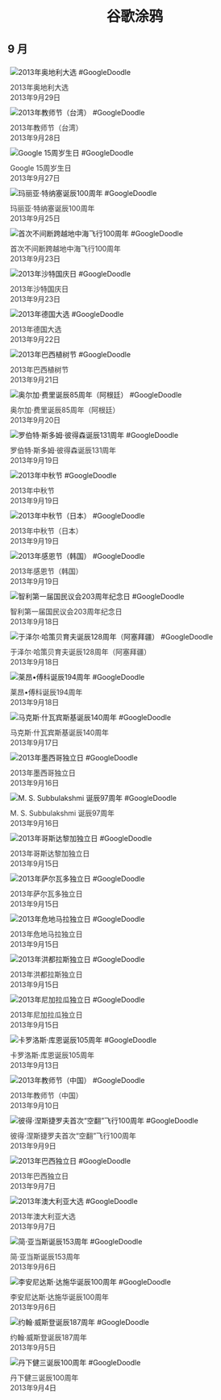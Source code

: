 
<h1 align="center"> 谷歌涂鸦 </h1>




## 9 月

<div class="image">


<img src="https://lh3.googleusercontent.com/H1q4ayv9CQu7cYefPFb_R9aFrBiH0IbbGyoXDqIH_pEylFCyR2ArCYa4zrcOBGNtOVvkwBkSoNJac9h7TDMnXY8sfFeH1CSKOOTRz7IH" alt="2013年奥地利大选 #GoogleDoodle" style="margin: 5px"/>
<div class="info" style="font-size: 14px; color:#333333; margin:5px"><div class="title">2013年奥地利大选</div><div class="date">2013年9月29日</div></div>

<img src="https://lh3.googleusercontent.com/VuLsdrjPiSAO0ndbvO2A3cnEavViUD3zEjsxunpgzKpuvMhpqIzdedp3xAz9pl5rGWrEJQgCwV7UFLTMV1m0CBXcXdPsY0VN1uHmhzdI" alt="2013年教师节（台湾） #GoogleDoodle" style="margin: 5px"/>
<div class="info" style="font-size: 14px; color:#333333; margin:5px"><div class="title">2013年教师节（台湾）</div><div class="date">2013年9月28日</div></div>

<img src="https://lh3.googleusercontent.com/nnUHa5Y1LIPhPmol0R6kTDhpA-XYPrOPX9ZnF8wF0XaIZ8WjrVzu-L_rz1TnuMT88eCcd8zGf7A7ZJQgIXrWD5_vl6MZ3JowkmgyNHFI" alt="Google 15周岁生日 #GoogleDoodle" style="margin: 5px"/>
<div class="info" style="font-size: 14px; color:#333333; margin:5px"><div class="title">Google 15周岁生日</div><div class="date">2013年9月27日</div></div>

<img src="https://lh3.googleusercontent.com/scft7acW3T5fO9qCnZC_3cYtKb4pNCLnEB3K5B29m5-dY-Owti0EiOYAkKdR-n5WGBLMV5eGj-1bLWXO4I0vYQQKBh2vR-IvT_xgzkY" alt="玛丽亚·特纳塞诞辰100周年 #GoogleDoodle" style="margin: 5px"/>
<div class="info" style="font-size: 14px; color:#333333; margin:5px"><div class="title">玛丽亚·特纳塞诞辰100周年</div><div class="date">2013年9月25日</div></div>

<img src="https://lh3.googleusercontent.com/ZQd-qgwu5dM2mFrgCw4eYq2eHxfzmdtR0NjwN1f4cbZJduOCCVOGPAa7oOHwvK4bIButfhhOdLICahvDHn--8OlKOV_YHrdnABNMd5nJ" alt="首次不间断跨越地中海飞行100周年 #GoogleDoodle" style="margin: 5px"/>
<div class="info" style="font-size: 14px; color:#333333; margin:5px"><div class="title">首次不间断跨越地中海飞行100周年</div><div class="date">2013年9月23日</div></div>

<img src="https://lh3.googleusercontent.com/i5KH3SrblC9hcrPglTynzN_atQnKtXq17xhQ30WpXkjqiyMbwzFcmHsf3OevjweuMYMpPY9gegX8l0xNg2tBEQXboLH2NBHAEu6tHUaa" alt="2013年沙特国庆日 #GoogleDoodle" style="margin: 5px"/>
<div class="info" style="font-size: 14px; color:#333333; margin:5px"><div class="title">2013年沙特国庆日</div><div class="date">2013年9月23日</div></div>

<img src="https://lh3.googleusercontent.com/4nSfLRrpJaSKz_111pkuxwUNjQh4ivqUCwfC3iydzx-JDzkOH33yV_F_W-1sxeyMcs3ouEJxnXkdQADp4J8rfIsEnUomLKBP2U32oLc" alt="2013年德国大选 #GoogleDoodle" style="margin: 5px"/>
<div class="info" style="font-size: 14px; color:#333333; margin:5px"><div class="title">2013年德国大选</div><div class="date">2013年9月22日</div></div>

<img src="https://lh3.googleusercontent.com/aexo4bSLQcnp1DhzsETOhJQyPLxTFJ44u8V4VRWeunMMVzi0IqqfpeOKpfScxPfD13MUGF1OgG8hHu_9EoMtAfeEqjTUTOAUcGApGyOk" alt="2013年巴西植树节 #GoogleDoodle" style="margin: 5px"/>
<div class="info" style="font-size: 14px; color:#333333; margin:5px"><div class="title">2013年巴西植树节</div><div class="date">2013年9月21日</div></div>

<img src="https://lh3.googleusercontent.com/re1kNR_R6qH5iLdUmnh2ArHkVE9gUuaVffMTRpyOLfvmwBwqOngFLiwulNXA0Wn6Q5-Tf62i3lM9TL3bQk1YYPlXvhHag5DBsjQBS9Zv" alt="奥尔加·费里诞辰85周年（阿根廷） #GoogleDoodle" style="margin: 5px"/>
<div class="info" style="font-size: 14px; color:#333333; margin:5px"><div class="title">奥尔加·费里诞辰85周年（阿根廷）</div><div class="date">2013年9月20日</div></div>

<img src="https://lh3.googleusercontent.com/9RScHKbWx1lxrAG7dWbHp33eyVoEki1HKCqANT96ye55kLQkXny54bUcXXO16VMDwDXV5BmUlMk1iKYwH7flVEZ_DBc_FCZpPx_tX6E" alt="罗伯特·斯多姆·彼得森诞辰131周年 #GoogleDoodle" style="margin: 5px"/>
<div class="info" style="font-size: 14px; color:#333333; margin:5px"><div class="title">罗伯特·斯多姆·彼得森诞辰131周年</div><div class="date">2013年9月19日</div></div>

<img src="https://lh3.googleusercontent.com/2aDHtWuqpE-3n8YjiQVOGOI0dTjcgrDzDIkNdd4O91hKCf56pqyjPtv64wxCHWxTWQ0VaRW5qQtyTADjszn0uX1ijUnKS9rnD_svyCeB" alt="2013年中秋节 #GoogleDoodle" style="margin: 5px"/>
<div class="info" style="font-size: 14px; color:#333333; margin:5px"><div class="title">2013年中秋节</div><div class="date">2013年9月19日</div></div>

<img src="https://lh3.googleusercontent.com/XopjThuDxwIIdTEJX3_8map2L6RMUgqI-dBmBo3m2wmxrvUbvcazvlJhbzsXooFyTG4dPPYr1MB-OLhUe4cIRrTsclIFBMkDB_D_RXM" alt="2013年中秋节（日本） #GoogleDoodle" style="margin: 5px"/>
<div class="info" style="font-size: 14px; color:#333333; margin:5px"><div class="title">2013年中秋节（日本）</div><div class="date">2013年9月19日</div></div>

<img src="https://lh3.googleusercontent.com/-SvP9-mOKX-DHPf83j9uIcaZTMmIJbqcsN7tqw8ug9meHszfXNzn35DLQLx0n65Sea66OCcNRGS4_bGYHhJtddtHBvjwRqAF11t0odI" alt="2013年感恩节（韩国） #GoogleDoodle" style="margin: 5px"/>
<div class="info" style="font-size: 14px; color:#333333; margin:5px"><div class="title">2013年感恩节（韩国）</div><div class="date">2013年9月19日</div></div>

<img src="https://lh3.googleusercontent.com/p95Px6ewYAaTGEvkDUGMjn6N72RQK5U5oIc8aCZY5GIMNVcmKjBWG89_RpEtfx3_9W9_xLrW90N6tVMZRxWX_O0tufu0wggtBYVIKb57" alt="智利第一届国民议会203周年纪念日 #GoogleDoodle" style="margin: 5px"/>
<div class="info" style="font-size: 14px; color:#333333; margin:5px"><div class="title">智利第一届国民议会203周年纪念日</div><div class="date">2013年9月18日</div></div>

<img src="https://lh3.googleusercontent.com/XBzU07vnNgYOAFu-ima8_1DFkf5iy56uvQ079lf7kHXz7rUQxBJyjxOKCmKEb6dZ31GBkATEbJ9hHHe6vbKTBZNKvAdbnEUogG3UfqfI5A" alt="于泽尔·哈策贝育夫诞辰128周年（阿塞拜疆） #GoogleDoodle" style="margin: 5px"/>
<div class="info" style="font-size: 14px; color:#333333; margin:5px"><div class="title">于泽尔·哈策贝育夫诞辰128周年（阿塞拜疆）</div><div class="date">2013年9月18日</div></div>

<img src="https://lh3.googleusercontent.com/sSvHUT7aApd1zvwybGqhqm8nOZYZ4w_91pY47cMog0j4YCLJTOtLHLDPNtOq-jyCX_QwMkyKO-X5TvS9UvmU-HlJ3ZOCNnALEd9oWZeO" alt="莱昂•傅科诞辰194周年 #GoogleDoodle" style="margin: 5px"/>
<div class="info" style="font-size: 14px; color:#333333; margin:5px"><div class="title">莱昂•傅科诞辰194周年</div><div class="date">2013年9月18日</div></div>

<img src="https://lh3.googleusercontent.com/7T27_ta5peSuGBZHcGN4-gkm6jH7H89A-YROt511Du87Toa-vNmS6TsyPSa_a02KbIDmLV0Tyef9LE3meBuz0JtNfeF-uuDJEMjpRrjS" alt="马克斯·什瓦宾斯基诞辰140周年 #GoogleDoodle" style="margin: 5px"/>
<div class="info" style="font-size: 14px; color:#333333; margin:5px"><div class="title">马克斯·什瓦宾斯基诞辰140周年</div><div class="date">2013年9月17日</div></div>

<img src="https://lh3.googleusercontent.com/XtrUS4SpjALIuuUfjQTt_auijOBTxPvMJBJ6Y4WEwEj7UQQN7u54FtYYHrlx4d_mppiEu4_mvS6O2C660t8L2nV1co6nRzphqGgEL8BY" alt="2013年墨西哥独立日 #GoogleDoodle" style="margin: 5px"/>
<div class="info" style="font-size: 14px; color:#333333; margin:5px"><div class="title">2013年墨西哥独立日</div><div class="date">2013年9月16日</div></div>

<img src="https://lh3.googleusercontent.com/87oLo73K6NmXCCHbAeRfiFamGLU8D3t4UVNBS7Drisq6qDlEBWyGJU8Ybaui_yu-_LEz_hJSJ3Xwr2KXpyP_qL566ubTR3NKzhtGe8yn" alt="M. S. Subbulakshmi 诞辰97周年 #GoogleDoodle" style="margin: 5px"/>
<div class="info" style="font-size: 14px; color:#333333; margin:5px"><div class="title">M. S. Subbulakshmi 诞辰97周年</div><div class="date">2013年9月16日</div></div>

<img src="https://lh3.googleusercontent.com/5di5c4f0lnOfSjjYhfXY8QpeSnsvIUr4C4loQ0rzg3Xcmn54JVq6AnTPp2b6WOI6ttojJocRcaMvt0CtFW9RmqYMD2BrSluYfn7C8hZ_" alt="2013年哥斯达黎加独立日 #GoogleDoodle" style="margin: 5px"/>
<div class="info" style="font-size: 14px; color:#333333; margin:5px"><div class="title">2013年哥斯达黎加独立日</div><div class="date">2013年9月15日</div></div>

<img src="https://lh3.googleusercontent.com/ViAtWzo1eaO6Jnz7kfMBEfnoWK7yxb18dyS5joBWegbivyuOel_MyikcxEtaz0s5Rs5mJMS9_cazgKJmunDymzr2sEiInGqykhlHGvIjHA" alt="2013年萨尔瓦多独立日 #GoogleDoodle" style="margin: 5px"/>
<div class="info" style="font-size: 14px; color:#333333; margin:5px"><div class="title">2013年萨尔瓦多独立日</div><div class="date">2013年9月15日</div></div>

<img src="https://lh3.googleusercontent.com/8-hh5VWV_51jCviX4qSR7S_eHag16vLdeKK4jGLitVlAMB05NeFMLhqvZ724gOYKAAldnrM4IvhNaqDL5pVzSHk4QRPdR4zm8O03mAja" alt="2013年危地马拉独立日 #GoogleDoodle" style="margin: 5px"/>
<div class="info" style="font-size: 14px; color:#333333; margin:5px"><div class="title">2013年危地马拉独立日</div><div class="date">2013年9月15日</div></div>

<img src="https://lh3.googleusercontent.com/3QG2HZXWLhcCxPl3muEZeXdbylmuzF3aq7G-m1UZsJxKizJgCGCN1lPH2ocTTtKrZFi4OX9JGebItloxSl5GAWVRlIhPBWkcCtvKSfKmWw" alt="2013年洪都拉斯独立日 #GoogleDoodle" style="margin: 5px"/>
<div class="info" style="font-size: 14px; color:#333333; margin:5px"><div class="title">2013年洪都拉斯独立日</div><div class="date">2013年9月15日</div></div>

<img src="https://lh3.googleusercontent.com/Wu-0XkenAa1-m6MFCn3V86h4uXGGPAQqNLomzxgTYsqapZlHobPw3hWfoM2k-Y7X6yXPlEpatJwRvu9wtUVRV6KYKAZ4wj6SsKht3odX" alt="2013年尼加拉瓜独立日 #GoogleDoodle" style="margin: 5px"/>
<div class="info" style="font-size: 14px; color:#333333; margin:5px"><div class="title">2013年尼加拉瓜独立日</div><div class="date">2013年9月15日</div></div>

<img src="https://lh3.googleusercontent.com/j6wsbE05WILI7qRAme33pWDJ0qWI3nppJmB8Aiid_YvMeHiqRzr7tQyOp2WTUt4E9AwX4v7Dydt4dwrbHI8m2r9lIo75uFeidjgpvAs" alt="卡罗洛斯·库恩诞辰105周年 #GoogleDoodle" style="margin: 5px"/>
<div class="info" style="font-size: 14px; color:#333333; margin:5px"><div class="title">卡罗洛斯·库恩诞辰105周年</div><div class="date">2013年9月13日</div></div>

<img src="https://lh3.googleusercontent.com/vd9gsA-1WITSwswGCplbf3cTmNDfFuofBDXZekpX-Gng7dZPcPXPgZipe74uV9EVfqqSYSWvt6oipwUcg5CrVpTkqSDbwr3osbNYx-N6" alt="2013年教师节（中国） #GoogleDoodle" style="margin: 5px"/>
<div class="info" style="font-size: 14px; color:#333333; margin:5px"><div class="title">2013年教师节（中国）</div><div class="date">2013年9月10日</div></div>

<img src="https://lh3.googleusercontent.com/uko_EJQTbroWnVRi1gi00WHUCdQCQ_wryU1AAaKjoEOsfjyMqvcWjNzJqesba0f0X7rthVqetYy01pbPcXSv7SXGOldvuF4c0S8_mqcU" alt="彼得·涅斯捷罗夫首次“空翻”飞行100周年 #GoogleDoodle" style="margin: 5px"/>
<div class="info" style="font-size: 14px; color:#333333; margin:5px"><div class="title">彼得·涅斯捷罗夫首次“空翻”飞行100周年</div><div class="date">2013年9月9日</div></div>

<img src="https://lh3.googleusercontent.com/hWjTFjSoPV7CvZL5Zhht52GEhpqe531U5bW_-KpkYB4JyRH8d3kgyXAN0rT7IS6qw6AOGRojvRx6KP_Elt87F9r9PS9FdiIR8ibAbq_d" alt="2013年巴西独立日 #GoogleDoodle" style="margin: 5px"/>
<div class="info" style="font-size: 14px; color:#333333; margin:5px"><div class="title">2013年巴西独立日</div><div class="date">2013年9月7日</div></div>

<img src="https://lh3.googleusercontent.com/ZK66shHLz763jNDD7PgMg6To-J03NdeR765WNlxvMjj-YEmfB6Cvk99f28EnFjG5zbQyMB2Hp1ybBlNrPh7mJBYs9ckjw01IA3wy-BRC" alt="2013年澳大利亚大选 #GoogleDoodle" style="margin: 5px"/>
<div class="info" style="font-size: 14px; color:#333333; margin:5px"><div class="title">2013年澳大利亚大选</div><div class="date">2013年9月7日</div></div>

<img src="https://lh3.googleusercontent.com/qls8SKkVSpXCEc5QLQu-32G9Y5AKWZy1pctDQD97wTPZ3RTY7nmNi3wByPAmyv3oHeWnpALm2pP7FBZC_kFe4giY-bs9kX1vGP0ttDuK" alt="简·亚当斯诞辰153周年 #GoogleDoodle" style="margin: 5px"/>
<div class="info" style="font-size: 14px; color:#333333; margin:5px"><div class="title">简·亚当斯诞辰153周年</div><div class="date">2013年9月6日</div></div>

<img src="https://lh3.googleusercontent.com/GPebD_4ytEn_uFWZvx0bVNAeTfM3rQJjcFxawxs-UVFEv1FD39q1Qq-FjQ-bGlJUEVeemq5Zgs6haScSDsA_2V6rwqXsXXz8tgITNLuvKg" alt="李安尼达斯·达施华诞辰100周年 #GoogleDoodle" style="margin: 5px"/>
<div class="info" style="font-size: 14px; color:#333333; margin:5px"><div class="title">李安尼达斯·达施华诞辰100周年</div><div class="date">2013年9月6日</div></div>

<img src="https://lh3.googleusercontent.com/zBK-DY2umNw1dt2i4GogOSeaGDSrQN4ZDZTedGKMFzs-6YeMbgv28kaJafAPM9fMiUbe3QCcwIs-e2e7cZGby31DNKAHlKna74RErJ81" alt="约翰·威斯登诞辰187周年 #GoogleDoodle" style="margin: 5px"/>
<div class="info" style="font-size: 14px; color:#333333; margin:5px"><div class="title">约翰·威斯登诞辰187周年</div><div class="date">2013年9月5日</div></div>

<img src="https://lh3.googleusercontent.com/LK7ma6b48mP1GWZWRZusTSuE1PjEZyvvvmhRbAEOsWka9gKlzI_dnq6Ojmg5_uAO1C23du9oAl_gVeTedC73JWIvk5nZiQph5F0ytRee" alt="丹下健三诞辰100周年 #GoogleDoodle" style="margin: 5px"/>
<div class="info" style="font-size: 14px; color:#333333; margin:5px"><div class="title">丹下健三诞辰100周年</div><div class="date">2013年9月4日</div></div>

</div>








